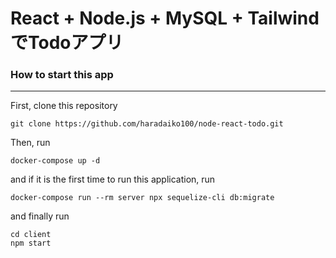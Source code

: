 # React + Node.js + MySQL + Tailwind でTodoアプリ

### How to start this app

***

First, clone this repository
```
git clone https://github.com/haradaiko100/node-react-todo.git
```


Then, run
```
docker-compose up -d
```

and if it is the first time to run this application, run
```
docker-compose run --rm server npx sequelize-cli db:migrate
```

and finally run
```
cd client
npm start
```